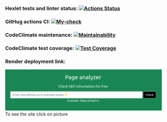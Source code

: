 ### Hexlet tests and linter status: [![Actions Status](https://github.com/roman-iork/java-project-72/actions/workflows/hexlet-check.yml/badge.svg)](https://github.com/roman-iork/java-project-72/actions)

### GitHug actions CI: [![My-check](https://github.com/roman-iork/java-project-72/actions/workflows/my-check.yml/badge.svg)](https://github.com/roman-iork/java-project-72/actions/workflows/my-check.yml)

### CodeClimate maintenance: [![Maintainability](https://api.codeclimate.com/v1/badges/95191bf51b152eb91bc6/maintainability)](https://codeclimate.com/github/roman-iork/java-project-72/maintainability)

### CodeClimate test coverage: [![Test Coverage](https://api.codeclimate.com/v1/badges/95191bf51b152eb91bc6/test_coverage)](https://codeclimate.com/github/roman-iork/java-project-72/test_coverage)

### Render deployment link:
[![Page analyzer site](page-analyzer.png "Page Analyzer")](https://java-project-72-iqhn.onrender.com)
To see the site click on picture
